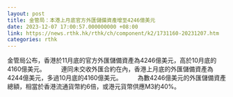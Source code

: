 ```yaml
---
layout: post
title: 金管局：本港上月底官方外匯儲備資產增至4246億美元
date: 2023-12-07 17:00:57.000000000 +08:00
link: https://news.rthk.hk/rthk/ch/component/k2/1731160-20231207.htm
categories: rthk
---
```


金管局公布，香港於11月底的官方外匯儲備資產為4246億美元，高於10月底的4160億美元。
　　 
連同未交收外匯合約在內，香港上月底的外匯儲備資產為4244億美元，多過10月底的4160億美元。
　　 
為數4246億美元的外匯儲備資產總額，相當於香港流通貨幣約6倍，或港元貨幣供應M3約40%。
